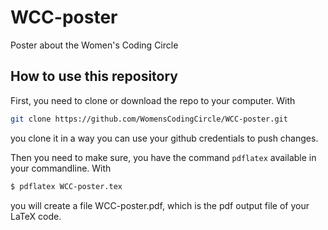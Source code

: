 # WCC-poster
Poster about the Women's Coding Circle

## How to use this repository

First, you need to clone or download the repo to your computer. With

```bash
git clone https://github.com/WomensCodingCircle/WCC-poster.git
```

you clone it in a way you can use your github credentials to push changes.

Then you need to make sure, you have the command ``pdflatex`` available in your commandline. With

```bash
$ pdflatex WCC-poster.tex
```

you will create a file WCC-poster.pdf, which is the pdf output file of your LaTeX code.